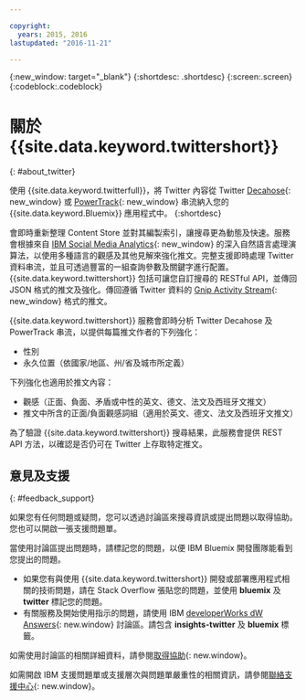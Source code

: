 ```yaml
---

copyright:
  years: 2015, 2016
lastupdated: "2016-11-21"

---
```


{:new_window: target="_blank"}
{:shortdesc: .shortdesc}
{:screen:.screen}
{:codeblock:.codeblock}

# 關於 {{site.data.keyword.twittershort}}
{: #about_twitter}

使用 {{site.data.keyword.twitterfull}}，將 Twitter 內容從 Twitter [Decahose](http://support.gnip.com/gnip2.0/){: new_window} 或 [PowerTrack](http://support.gnip.com/apis/powertrack2.0/){: new_window} 串流納入您的 {{site.data.keyword.Bluemix}} 應用程式中。
{:shortdesc}

會即時重新整理 Content Store 並對其編製索引，讓搜尋更為動態及快速。服務會根據來自 [IBM Social Media Analytics](http://www.ibm.com/software/products/en/social-media-analytics/){: new_window} 的深入自然語言處理演算法，以使用多種語言的觀感及其他見解來強化推文。完整支援即時處理 Twitter 資料串流，並且可透過豐富的一組查詢參數及關鍵字進行配置。{{site.data.keyword.twittershort}} 包括可讓您自訂搜尋的	RESTful API，並傳回 JSON 格式的推文及強化。傳回遵循 Twitter 資料的 [Gnip Activity Stream](http://support.gnip.com/){: new_window} 格式的推文。

{{site.data.keyword.twittershort}} 服務會即時分析 Twitter Decahose 及 PowerTrack 串流，以提供每篇推文作者的下列強化：
* 性別
* 永久位置（依國家/地區、州/省及城市所定義）

下列強化也適用於推文內容：

* 觀感（正面、負面、矛盾或中性的英文、德文、法文及西班牙文推文）
* 推文中所含的正面/負面觀感詞組（適用於英文、德文、法文及西班牙文推文）

為了驗證 {{site.data.keyword.twittershort}} 搜尋結果，此服務會提供 REST API 方法，以確認是否仍可在 Twitter 上存取特定推文。 

## 意見及支援 
{: #feedback_support}

如果您有任何問題或疑問，您可以透過討論區來搜尋資訊或提出問題以取得協助。您也可以開啟一張支援問題單。

當使用討論區提出問題時，請標記您的問題，以便 IBM Bluemix 開發團隊能看到您提出的問題。 
* 如果您有與使用 {{site.data.keyword.twittershort}} 開發或部署應用程式相關的技術問題，請在 Stack Overflow 張貼您的問題，並使用
**bluemix** 及 **twitter** 標記您的問題。 
* 有關服務及開始使用指示的問題，請使用 IBM
[developerWorks dW Answers](https://developer.ibm.com/answers/topics/insights-twitter/?smartspace=bluemix){: new.window} 討論區。請包含
**insights-twitter** 及 **bluemix** 標籤。

如需使用討論區的相關詳細資料，請參閱[取得協助](https://new-console.ng.bluemix.net/docs/support/index.html#getting-help){: new.window}。
 

如需開啟 IBM 支援問題單或支援層次與問題單嚴重性的相關資訊，請參閱[聯絡支援中心](https://new-console.ng.bluemix.net/docs/support/index.html#contacting-support){: new.window}。
